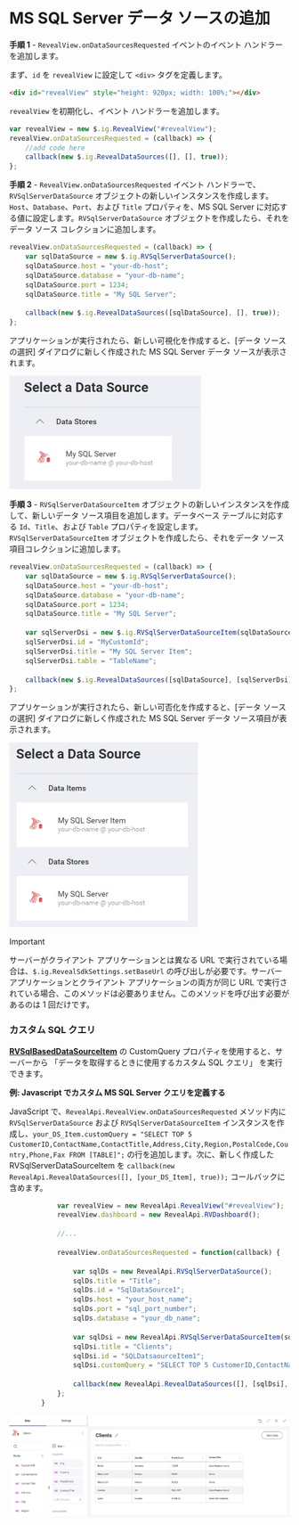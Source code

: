# MS SQL Server データ ソースの追加

**手順 1** - `RevealView.onDataSourcesRequested` イベントのイベント ハンドラーを追加します。

まず、`id` を `revealView` に設定して `<div>` タグを定義します。

```html
<div id="revealView" style="height: 920px; width: 100%;"></div>
```

`revealView` を初期化し、イベント ハンドラーを追加します。

```javascript
var revealView = new $.ig.RevealView("#revealView");
revealView.onDataSourcesRequested = (callback) => {
    //add code here
    callback(new $.ig.RevealDataSources([], [], true));
};
```

**手順 2** - `RevealView.onDataSourcesRequested` イベント ハンドラーで、`RVSqlServerDataSource` オブジェクトの新しいインスタンスを作成します。`Host`、`Database`、`Port`、および `Title` プロパティを、MS SQL Server に対応する値に設定します。`RVSqlServerDataSource` オブジェクトを作成したら、それをデータ ソース コレクションに追加します。

```javascript
revealView.onDataSourcesRequested = (callback) => {
    var sqlDataSource = new $.ig.RVSqlServerDataSource();
    sqlDataSource.host = "your-db-host";
    sqlDataSource.database = "your-db-name";
    sqlDataSource.port = 1234;
    sqlDataSource.title = "My SQL Server";

    callback(new $.ig.RevealDataSources([sqlDataSource], [], true));
};
```

アプリケーションが実行されたら、新しい可視化を作成すると、[データ ソースの選択] ダイアログに新しく作成された  MS SQL Server データ ソースが表示されます。

![](images/ms-sql-server-data-source.jpg)

**手順 3** - `RVSqlServerDataSourceItem` オブジェクトの新しいインスタンスを作成して、新しいデータ ソース項目を追加します。データベース テーブルに対応する `Id`、`Title`、および `Table` プロパティを設定します。`RVSqlServerDataSourceItem` オブジェクトを作成したら、それをデータ ソース項目コレクションに追加します。

```javascript
revealView.onDataSourcesRequested = (callback) => {
    var sqlDataSource = new $.ig.RVSqlServerDataSource();
    sqlDataSource.host = "your-db-host";
    sqlDataSource.database = "your-db-name";
    sqlDataSource.port = 1234;
    sqlDataSource.title = "My SQL Server";

    var sqlServerDsi = new $.ig.RVSqlServerDataSourceItem(sqlDataSource);
    sqlServerDsi.id = "MyCustomId";
    sqlServerDsi.title = "My SQL Server Item";
    sqlServerDsi.table = "TableName";    

    callback(new $.ig.RevealDataSources([sqlDataSource], [sqlServerDsi], true));
};
```

アプリケーションが実行されたら、新しい可否化を作成すると、[データ ソースの選択] ダイアログに新しく作成された MS SQL Server データ ソース項目が表示されます。

![](images/ms-sql-server-data-source-item.jpg)

> [!IMPORTANT]
> サーバーがクライアント アプリケーションとは異なる URL で実行されている場合は、`$.ig.RevealSdkSettings.setBaseUrl` の呼び出しが必要です。サーバー アプリケーションとクライアント アプリケーションの両方が同じ URL で実行されている場合、このメソッドは必要ありません。このメソッドを呼び出す必要があるのは 1 回だけです。


### カスタム SQL クエリ

[**RVSqlBasedDataSourceItem**](https://help.revealbi.io/api/java/latest/com/infragistics/reveal/sdk/api/model/RVSqlServerDataSourceItem.html) の CustomQuery プロパティを使用すると、サーバーから 「データを取得するときに使用するカスタム SQL クエリ」 を実行できます。


**例: Javascript でカスタム MS SQL Server クエリを定義する**

JavaScript で、`RevealApi.RevealView.onDataSourcesRequested` メソッド内に `RVSqlServerDataSource` および `RVSqlServerDataSourceItem` インスタンスを作成し、`your_DS_Item.customQuery = "SELECT TOP 5 CustomerID,ContactName,ContactTitle,Address,City,Region,PostalCode,Country,Phone,Fax FROM [TABLE]";` の行を追加します。次に、新しく作成した RVSqlServerDataSourceItem を `callback(new RevealApi.RevealDataSources([], [your_DS_Item], true));` コールバックに含めます。

```javascript
            var revealView = new RevealApi.RevealView("#revealView");
            revealView.dashboard = new RevealApi.RVDashboard();

            //...

            revealView.onDataSourcesRequested = function(callback) {

                var sqlDs = new RevealApi.RVSqlServerDataSource();
                sqlDs.title = "Title";
                sqlDs.id = "SqlDataSource1";
                sqlDs.host = "your_host_name";
                sqlDs.port = "sql_port_number";
                sqlDs.database = "your_db_name";

                var sqlDsi = new RevealApi.RVSqlServerDataSourceItem(sqlDs);
                sqlDsi.title = "Clients";
                sqlDsi.id = "SQLDatsaourceItem1";
                sqlDsi.customQuery = "SELECT TOP 5 CustomerID,ContactName,ContactTitle,Address,City,Region,PostalCode,Country,Phone,Fax FROM [TABLE]";

                callback(new RevealApi.RevealDataSources([], [sqlDsi], true));
            };
        }
```

![](images/custom-query-web.jpg)
